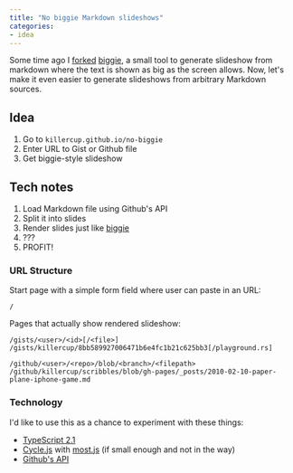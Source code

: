 ```yaml
---
title: "No biggie Markdown slideshows"
categories:
- idea
---
```

Some time ago I [forked][biggie-fork] [biggie], a small tool to generate slideshow from markdown where the text is shown as big as the screen allows. Now, let's make it even easier to generate slideshows from arbitrary Markdown sources.

[biggie]: http://www.macwright.org/biggie/
[biggie-fork]: http://killercup.github.io/biggie/

## Idea

1. Go to `killercup.github.io/no-biggie`
2. Enter URL to Gist or Github file
3. Get biggie-style slideshow

## Tech notes

1. Load Markdown file using Github's API
2. Split it into slides
3. Render slides just like [biggie]
4. ???
5. PROFIT!

### URL Structure

Start page with a simple form field where user can paste in an URL:

	/

Pages that actually show rendered slideshow:

	/gists/<user>/<id>[/<file>]
	/gists/killercup/8bb589927006471b6e4fc1b21c625bb3[/playground.rs]

	/github/<user>/<repo>/blob/<branch>/<filepath>
	/github/killercup/scribbles/blob/gh-pages/_posts/2010-02-10-paper-plane-iphone-game.md

### Technology

I'd like to use this as a chance to experiment with these things:

- [TypeScript 2.1]
- [Cycle.js] with [most.js] (if small enough and not in the way)
- [Github's API]

[TypeScript 2.1]: https://blogs.msdn.microsoft.com/typescript/2016/12/07/announcing-typescript-2-1/
[Cycle.js]: https://github.com/cyclejs/cyclejs
[most.js]: https://github.com/cujojs/most
[Github's API]: https://developer.github.com/v3/gists/
